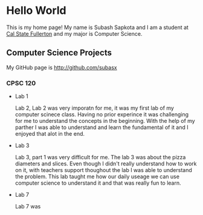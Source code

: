 # Hello World

This is my home page! My name is Subash Sapkota and I am a student at [Cal State Fullerton](http://www.fullerton.edu/) and my major is Computer Science. 

## Computer Science Projects

My GitHub page is http://github.com/subasx

### CPSC 120

* Lab 1

    Lab 2, Lab 2 was very imporatn for me, it was my first lab of my computer scinece class. Having no prior experince it was challenging for me to understand the concepts in the beginning. With the help of my parther I was able to understand and learn the fundamental of it and I enjoyed that alot in the end.

* Lab 3

    Lab 3, part 1 was very difficult for me. The lab 3 was about the pizza diameters and slices. Even though I didn't really understand how to work on it, with teachers support thoughout the lab I was able to understand the problem. This lab taught me how our daily useage we can use computer science to understand it and that was really fun to learn.

* Lab 7

    Lab 7 was
